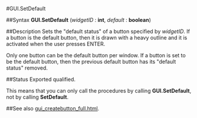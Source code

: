 
#GUI.SetDefault

##Syntax
**GUI.SetDefault** (_widgetID_ : **int**, _default_ : **boolean**)


##Description
Sets the "default status" of a button specified by _widgetID_. If a button is the default button, then it is drawn with a heavy outline and it is activated when the user presses ENTER.

Only one button can be the default button per window. If a button is set to be the default button, then the previous default button has its "default status" removed.


##Status
Exported qualified.

This means that you can only call the procedures by calling **GUI.SetDefault**, not by calling **SetDefault**.


##See also
[gui_createbutton_full.html](GUI.CreateButton).

